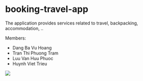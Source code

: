 # booking-travel-app
The application provides services related to travel, backpacking, accommodation, ..

Members:
- Dang Ba Vu Hoang
- Tran Thi Phuong Tram
- Luu Van Huu Phuoc
- Huynh Viet Trieu

<image src="https://scontent.fsgn2-1.fna.fbcdn.net/v/t39.30808-6/290060038_117046291034803_6893110811303270478_n.jpg?_nc_cat=105&ccb=1-7&_nc_sid=e3f864&_nc_ohc=K0-J4AfSBl8AX9_q3OM&_nc_ht=scontent.fsgn2-1.fna&oh=00_AT-U0-3F59C4D3YQNo4i8Ejorh3-2ezeV9xNI2eLny52qA&oe=62D0ECAC">
